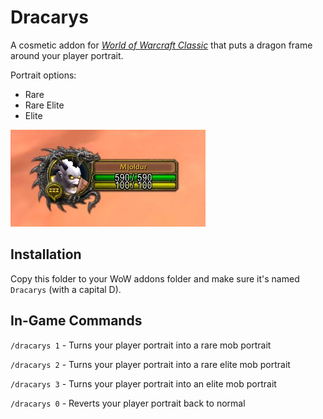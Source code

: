 # Dracarys

A cosmetic addon for [*World of Warcraft Classic*](https://worldofwarcraft.com/en-us/wowclassic) that puts a dragon frame around your player portrait.

Portrait options:

- Rare
- Rare Elite
- Elite

<img src="docs/dracarys.jpg" />

## Installation

Copy this folder to your WoW addons folder and make sure it's named `Dracarys` (with a capital D).

## In-Game Commands

`/dracarys 1` - Turns your player portrait into a rare mob portrait

`/dracarys 2` - Turns your player portrait into a rare elite mob portrait

`/dracarys 3` - Turns your player portrait into an elite mob portrait

`/dracarys 0` - Reverts your player portrait back to normal
